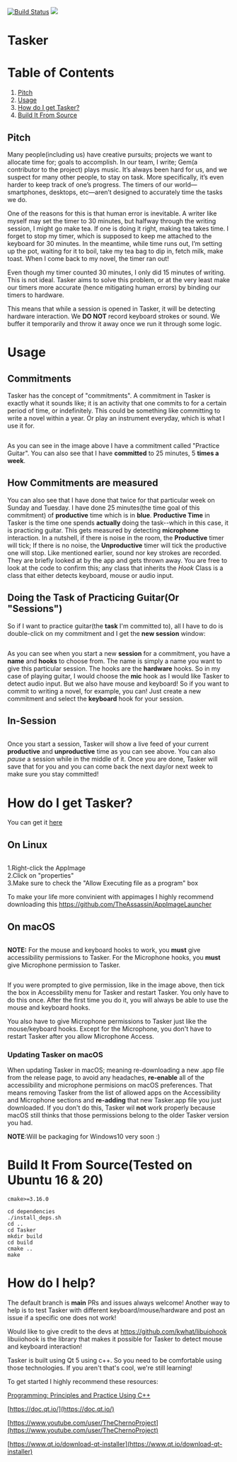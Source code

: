 [![Build Status](https://travis-ci.com/thebigG/Tasker.svg?branch=release)](https://travis-ci.com/thebigG/Tasker)  [![](https://img.shields.io/badge/docs-readme-blue.svg)](https://thebigg.github.io/Tasker/)

# Tasker

# Table of Contents
1. [Pitch](#pitch)
2. [Usage](#usage)
3. [How do I get Tasker?](#how_do_I_get_tasker)
4. [Build It From Source](#build_it_from_source)

## Pitch <a name="pitch"></a>

Many people(including us) have creative pursuits; projects we want to allocate time for; goals to accomplish. In our team, I write; Gem(a contributor to the project) plays music. It’s always been hard for us, and we suspect for many other people, to stay on task. More specifically, it’s even harder to keep track of one’s progress. The timers of our world—smartphones, desktops, etc—aren’t designed to accurately time the tasks we do.

One of the reasons for this is that human error is inevitable. A writer like myself may set the timer to 30 minutes, but halfway through the writing session, I might go make tea. If one is doing it right, making tea takes time. I forget to stop my timer, which is supposed to keep me attached to the keyboard for 30 minutes. In the meantime, while time runs out, I’m setting up the pot, waiting for it to boil, take my tea bag to dip in, fetch milk, make toast. When I come back to my novel, the timer ran out!

Even though my timer counted 30 minutes, I only did 15 minutes of writing. This is not ideal. Tasker aims to solve this problem, or at the very least make our timers more accurate (hence mitigating human errors) by binding our timers to hardware.

This means that while a session is opened in Tasker, it will be detecting hardware interaction. We **DO NOT** record keyboard strokes or sound. We buffer it temporarily and throw it away once we run it through some logic.

# Usage <a name="usage"></a>
## Commitments
Tasker has the concept of "commitments". A commitment in Tasker is exactly what it sounds like; it is an activity that one commits to for a certain period of time, or
indefinitely. This could be something like committing to write a novel within a year. Or play an instrument everyday, which is what I use it for.

<img src="Images/commitment example.png" alt="" />



As you can see in the image above I have a commitment called "Practice Guitar". You can also see that I have **committed** to 25 minutes, 5 **times a week**. 

## How Commitments are measured

You can also see that I have done that twice for that particular week on Sunday and Tuesday. I have done 25 minutes(the time goal of this commitment) of **productive** time which is in **blue**. **Productive Time** in Tasker is the time one spends **actually** doing the task--which in this case, it is practicing guitar. This gets measured by detecting **microphone** interaction. In a nutshell, if there is noise in the room, the **Productive** timer will tick; If there is no noise, the **Unproductive** timer will tick the productive one will stop. Like mentioned earlier, sound nor key strokes are recorded. They are briefly looked at by the app and gets thrown away. You are free to look at the code to confirm this; any class that inherits the *Hook* Class is a class that either detects keyboard, mouse or audio input.



## Doing the Task of Practicing Guitar(Or "Sessions")

So if I want to practice guitar(the **task** I'm committed to), all I have to do is double-click on my commitment and I get the **new session** window:



<img src="Images/New Session.png" alt="" />

As you can see when you start a new **session** for a commitment, you have a **name** and **hooks** to choose from. The name is simply a name you want to give this particular session.  The hooks are the **hardware** hooks. So in my case of playing guitar, I would choose the **mic** hook as I would like Tasker to detect audio input. But we also have mouse and keyboard! So if you want to commit to writing a novel, for example, you can! Just create a new commitment and select the **keyboard** hook for your session. 



## In-Session

<img src="Images/In-Session.png " alt="" />

Once you start a session, Tasker will show a live feed of your current **productive** and **unproductive** time as you can see above. You can also *pause* a session while in the middle of it. Once you are done, Tasker will save that for you and you can come back the next day/or next week to make sure you stay committed!




# How do I get Tasker? <a name="how_do_I_get_tasker"></a>
You can get it [here](https://github.com/thebigG/Tasker/releases)

## On Linux 
<img src="Images/practice guitar commitment.png" alt="" />

1.Right-click the AppImage  
2.Click on "properties"  
3.Make sure to  check the "Allow Executing file as a program" box  
<img src="Images/linux-appiamge-executable.png" alt="" />

To make your life more convinient with appimages I highly recommend downloading this https://github.com/TheAssassin/AppImageLauncher

## On macOS
<img src="Images/Tasker on macOS.png" alt="" />

  

**NOTE:** For the mouse and keyboard hooks to work, you **must** give accessibility permissions to Tasker. For the Microphone hooks, you **must** give Microphone permission to Tasker.
<img src="Images/Accessibility Prompt.png" alt="" />

<img src="Images/Accessibilty Panel on Tasker.png" alt="" />

If you were prompted to give permission, like in the image above, then tick the box in Accessbility menu for Tasker and restart Tasker. You only have to do this once. After the first time you do it, you will always be able to use the mouse and keyboard hooks. 

You also have to give Microphone permissions to Tasker just like the mouse/keyboard hooks. Except for the Microphone, you don't have to restart Tasker after you allow Microphone Access.

### Updating Tasker on macOS
When updating Tasker in macOS; meaning re-downloading a new .app file from the release page, to avoid any headaches, **re-enable** all of the accessibility and microphone permisions on macOS preferences. That means removing Tasker from the list of allowed apps on the Accessibility and Microphone sections and **re-adding** that new Tasker.app file you just downloaded. If you don't do this, Tasker wil **not** work properly because macOS still thinks that those permissions belong to the older Tasker version you had.




**NOTE**:Will be packaging for Windows10 very  soon :)


# Build It From Source(Tested on Ubuntu 16 & 20) <a name="build_it_from_source"></a>
`cmake>=3.16.0`

```
cd dependencies
./install_deps.sh
cd ..
cd Tasker 
mkdir build
cd build
cmake ..
make
```


# How do I help?

The default branch is **main**
PRs and issues always welcome!
Another way to help is to test Tasker with different keyboard/mouse/hardware and post an issue if a specific one does not work!

Would like to give credit to the devs at https://github.com/kwhat/libuiohook
libuiiohook is the library that makes it possible for Tasker to detect mouse and keyboard interaction!

Tasker is built using Qt 5 using c++. So you need to be comfortable using those technologies. If you aren't that's cool, we're still learning!

To get started I highly recommend these resources:

[Programming: Principles and Practice Using C++](https://www.amazon.com/Programming-Principles-Practice-Using-2nd/dp/0321992784/ref=sr_1_1?keywords=Programming%3A+Principles+and+Practice+Using+C%2B%2B&qid=1577916888&sr=8-1)

[https://doc.qt.io/](https://doc.qt.io/)

[https://www.youtube.com/user/TheChernoProject](https://www.youtube.com/user/TheChernoProject)

[https://www.qt.io/download-qt-installer](https://www.qt.io/download-qt-installer)
